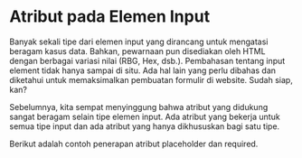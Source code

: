 # Atribut pada Elemen Input
Banyak sekali tipe dari elemen input yang dirancang untuk mengatasi beragam kasus data. Bahkan, pewarnaan pun disediakan oleh HTML dengan berbagai variasi nilai (RBG, Hex, dsb.). Pembahasan tentang input element tidak hanya sampai di situ. Ada hal lain yang perlu dibahas dan diketahui untuk memaksimalkan pembuatan formulir di website. Sudah siap, kan?

Sebelumnya, kita sempat menyinggung bahwa atribut yang didukung sangat beragam selain tipe elemen input. Ada atribut yang bekerja untuk semua tipe input dan ada atribut yang hanya dikhususkan bagi satu tipe.

Berikut adalah contoh penerapan atribut placeholder dan required.